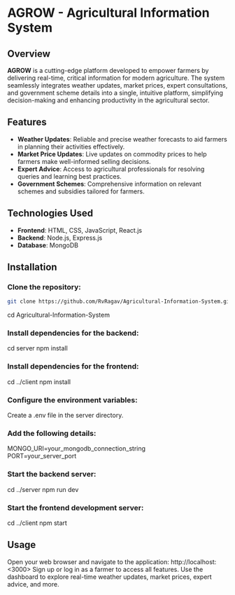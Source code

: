 # AGROW - Agricultural Information System

## Overview  
**AGROW** is a cutting-edge platform developed to empower farmers by delivering real-time, critical information for modern agriculture. The system seamlessly integrates weather updates, market prices, expert consultations, and government scheme details into a single, intuitive platform, simplifying decision-making and enhancing productivity in the agricultural sector.

## Features  
- **Weather Updates**: Reliable and precise weather forecasts to aid farmers in planning their activities effectively.  
- **Market Price Updates**: Live updates on commodity prices to help farmers make well-informed selling decisions.  
- **Expert Advice**: Access to agricultural professionals for resolving queries and learning best practices.  
- **Government Schemes**: Comprehensive information on relevant schemes and subsidies tailored for farmers.

## Technologies Used  
- **Frontend**: HTML, CSS, JavaScript, React.js  
- **Backend**: Node.js, Express.js  
- **Database**: MongoDB  

## Installation  

### Clone the repository:  
```bash
git clone https://github.com/RvRagav/Agricultural-Information-System.git
```
cd Agricultural-Information-System

### Install dependencies for the backend:
cd server
npm install

### Install dependencies for the frontend:
cd ../client
npm install

### Configure the environment variables:
Create a .env file in the server directory.

### Add the following details:
MONGO_URI=your_mongodb_connection_string  
PORT=your_server_port  

### Start the backend server:
cd ../server
npm run dev

### Start the frontend development server:
cd ../client
npm start

## Usage
Open your web browser and navigate to the application: http://localhost:<3000>
Sign up or log in as a farmer to access all features.
Use the dashboard to explore real-time weather updates, market prices, expert advice, and more.

